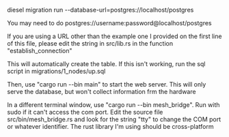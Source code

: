 diesel migration run --database-url=postgres://localhost/postgres

You may need to do postgres://username:password@localhost/postgres

If you are using a URL other than the example one I provided on the first line of this file, please edit the string in src/lib.rs in the function "establish\_connection"

This will automatically create the table. If this isn't working, run the sql script in migrations/1\_nodes/up.sql

Then, use "cargo run --bin main" to start the web server. This will only serve the database, but won't collect information frm the hardware

In a different terminal window, use "cargo run --bin mesh\_bridge". Run with sudo if it can't access the com port. Edit the source file src/bin/mesh\_bridge.rs and look for the string "tty" to change the COM port or whatever identifier. The rust library I'm using should be cross-platform

